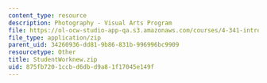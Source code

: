 ```yaml
---
content_type: resource
description: Photography - Visual Arts Program
file: https://ol-ocw-studio-app-qa.s3.amazonaws.com/courses/4-341-introduction-to-photography-fall-2002/875fb7201ccbd6dbd9a81f17045e149f_StudentWorknew.zip
file_type: application/zip
parent_uid: 34260936-dd81-9b86-831b-996996bc9909
resourcetype: Other
title: StudentWorknew.zip
uid: 875fb720-1ccb-d6db-d9a8-1f17045e149f
---
```

